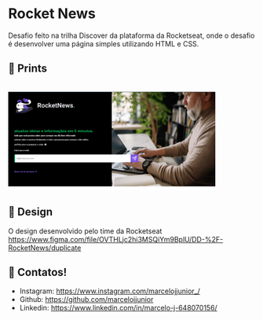 # Rocket News
Desafio feito na trilha Discover da plataforma da Rocketseat, onde o desafio é desenvolver uma página simples utilizando HTML e CSS.
 
## 📱 Prints



<p align="left">
<code>
<img src="images/readme/printRocketNews.png" height="200px">
</code>
</p>
 
## 🎨 Design

O design desenvolvido pelo time da Rocketseat https://www.figma.com/file/OVTHLjc2hi3MSQiYm9BplU/DD-%2F-RocketNews/duplicate
## 📌 Contatos!
- Instagram: https://www.instagram.com/marcelojjunior_/
- Github: https://github.com/marcelojjunior
- Linkedin: https://www.linkedin.com/in/marcelo-j-648070156/